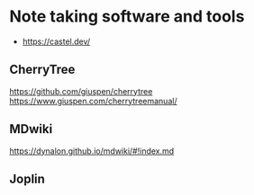 # Note taking software and tools

- <https://castel.dev/>

## CherryTree
https://github.com/giuspen/cherrytree
https://www.giuspen.com/cherrytreemanual/

## MDwiki
https://dynalon.github.io/mdwiki/#!index.md

## Joplin